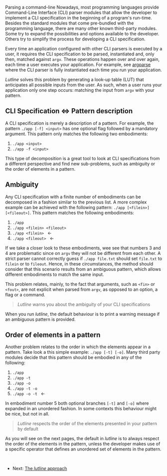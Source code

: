 Parsing a command-line
Nowadays, most programming languages provide Command-Line Interface (CLI)
parser modules that allow the developer to implement a CLI specification
in the beginning of a program's run-time. Besides the standard modules
that come pre-bundled with the programming language, there are many other
known third-party modules. Some try to expand the possibilities and options
available to the developer. Others try to simplify the process for
developing a CLI specification.

Every time an application configured with other CLI parsers is executed by a
user, it requires the CLI specification to be parsed, instantiated and, only
then, matched against `argv`. These operations happen over and over again,
each time a user executes your application. For example, see
[argparse](http://docs.python.org/3/library/argparse.html) where the CLI
parser is fully instantiated each time you run your application.

*Lutline* solves this problem by generating a look-up table (LUT) that
anticipates all possible inputs from the user. As such, when a user runs your
application only one step occurs: matching the input from `argv` with your
pattern.

## CLI Specification &hArr; Pattern description

A CLI specification is merely a description of a pattern. For example, the
pattern `./app [-f] <input>` has one optional flag followed by a mandatory
argument. This pattern only matches the following two embodiments:

1. `./app <input>`
2. `./app -f <input>`

This type of decomposition is a great tool to look at CLI specifications from
a different perspective and find new sub-problems, such as ambiguity or
the order of elements in a pattern.

## Ambiguity

Any CLI specification with a finite number of embodiments can be decomposed
in a fashion similar to the previous list. A more complex example can be
achieved with the following pattern: `./app [<filein>] [<fileout>]`.
This pattern matches the following embodiments:

1. `./app`
2. `./app <filein> <fileout>`
3. `./app <filein>` &nbsp;&nbsp;&larr; <span class="glyphicon glyphicon-eye-open"></span>
4. `./app <fileout>` &nbsp;&nbsp;&larr; <span class="glyphicon glyphicon-eye-open"></span>

If we take a closer look to these embodiments, wee see that numbers 3 and 4
are problematic since on `argv` they will not be different from each other.
A strict parser cannot correctly guess if `./app file.txt` should set
`file.txt` to `filein` or to `fileout`. Hence, in these circumstances, the
method should consider that this scenario results from an ambiguous pattern,
which allows different embodiments to match the same input.

This problem relates, mainly, to the fact that arguments, such as `<fin>` or
`<fout>`, are not explicit when parsed from `argv`, as opposed to an option,
a flag or a command.

> *Lutline* warns you about the ambiguity of your CLI specifications

When you run *lutline*, the default behaviour is to print a warning message if
an ambiguous pattern is provided.

## Order of elements in a pattern

Another problem relates to the order in which the elements appear in a pattern.
Take look a this simple example: `./app [-t] [-o]`. Many third party
modules decide that this pattern should be embodied in any of
the following:

1. `./app`
2. `./app -t`
3. `./app -o`
4. `./app -t -o`
5. `./app -o -t` &nbsp;&nbsp;&larr; <span class="glyphicon glyphicon-eye-open"></span>

In embodiment number 5 both optional branches `[-t]` and `[-o]` where
expanded in an unordered fashion. In some contexts this behaviour might
be nice, but not in all.

> *Lutline* respects the order of the elements presented in your pattern by
> default

As you will see on the next pages, the default in *lutline* is to always
respect the order of the elements in the pattern, unless the developer makes
use of a specific operator that defines an unordered set of elements in the
pattern.

<br>

* Next: [The *lutline* approach](solution.html)

<br>
